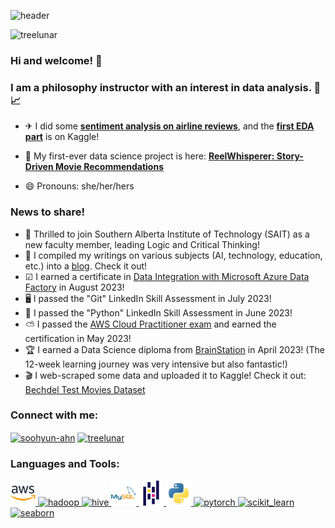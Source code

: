 ![header](https://capsule-render.vercel.app/api?type=waving&height=280&section=header&text=Welcome!&fontSize=90&animation=fadeIn&fontAlignY=38&color=gradient&desc=Soohyun's%20GitHub%20Profile&descAlignY=55&descAlign=62)
<p align="left"> <img src="https://komarev.com/ghpvc/?username=treelunar&label=Profile%20views&color=0e75b6&style=flat" alt="treelunar" /> </p>

### Hi and welcome! 👋
### I am a philosophy instructor with an interest in data analysis. 🤔📈

- ✈ I did some [**sentiment analysis on airline reviews**](https://github.com/treelunar/2023_Airline_Reviews_Analysis), and the [**first EDA part**](https://www.kaggle.com/code/treelunar/airline-review-analysis-part-1-eda) is on Kaggle!

- 🌱 My first-ever data science project is here: [**ReelWhisperer: Story-Driven Movie Recommendations**](https://github.com/treelunar/2023_Capstone_BSTN)

- 😄 Pronouns: she/her/hers

### News to share!
- 🎉 Thrilled to join Southern Alberta Institute of Technology (SAIT) as a new faculty member, leading Logic and Critical Thinking!
- 📒 I compiled my writings on various subjects (AI, technology, education, etc.) into a [blog](https://sooahnphilosophy.wixsite.com/my-site). Check it out!
- ☑ I earned a certificate in [Data Integration with Microsoft Azure Data Factory](https://www.coursera.org/account/accomplishments/certificate/WDTJHQMJJBBC) in August 2023!
- 🖥 I passed the "Git" LinkedIn Skill Assessment in July 2023! 
- 🐍 I passed the "Python" LinkedIn Skill Assessment in June 2023!
- ⛅ I passed the [AWS Cloud Practitioner exam](https://www.credly.com/badges/20f75f7b-e8f7-48da-b7b8-912243c5eadd) and earned the certification in May 2023!
- 🏆 I earned a Data Science diploma from [BrainStation](https://brainstation.io/course/online/remote-data-science-bootcamp) in April 2023! (The 12-week learning journey was very intensive but also fantastic!)
- 🎬 I web-scraped some data and uploaded it to Kaggle! Check it out: [Bechdel Test Movies Dataset](https://www.kaggle.com/datasets/treelunar/bechdel-test-movies-as-of-feb-28-2023)

<h3 align="left">Connect with me:</h3>
<p align="left">
<a href="https://linkedin.com/in/soohyun-ahn" target="blank"><img align="center" src="https://raw.githubusercontent.com/rahuldkjain/github-profile-readme-generator/master/src/images/icons/Social/linked-in-alt.svg" alt="soohyun-ahn" height="30" width="40" /></a>
<a href="https://kaggle.com/treelunar" target="blank"><img align="center" src="https://raw.githubusercontent.com/rahuldkjain/github-profile-readme-generator/master/src/images/icons/Social/kaggle.svg" alt="treelunar" height="30" width="40" /></a>
</p>

<h3 align="left">Languages and Tools:</h3>
<p align="left"> <a href="https://aws.amazon.com" target="_blank" rel="noreferrer"> <img src="https://raw.githubusercontent.com/devicons/devicon/master/icons/amazonwebservices/amazonwebservices-original-wordmark.svg" alt="aws" width="40" height="40"/> </a> <a href="https://hadoop.apache.org/" target="_blank" rel="noreferrer"> <img src="https://www.vectorlogo.zone/logos/apache_hadoop/apache_hadoop-icon.svg" alt="hadoop" width="40" height="40"/> </a> <a href="https://hive.apache.org/" target="_blank" rel="noreferrer"> <img src="https://www.vectorlogo.zone/logos/apache_hive/apache_hive-icon.svg" alt="hive" width="40" height="40"/> </a> <a href="https://www.mysql.com/" target="_blank" rel="noreferrer"> <img src="https://raw.githubusercontent.com/devicons/devicon/master/icons/mysql/mysql-original-wordmark.svg" alt="mysql" width="40" height="40"/> </a> <a href="https://pandas.pydata.org/" target="_blank" rel="noreferrer"> <img src="https://raw.githubusercontent.com/devicons/devicon/2ae2a900d2f041da66e950e4d48052658d850630/icons/pandas/pandas-original.svg" alt="pandas" width="40" height="40"/> </a> <a href="https://www.python.org" target="_blank" rel="noreferrer"> <img src="https://raw.githubusercontent.com/devicons/devicon/master/icons/python/python-original.svg" alt="python" width="40" height="40"/> </a> <a href="https://pytorch.org/" target="_blank" rel="noreferrer"> <img src="https://www.vectorlogo.zone/logos/pytorch/pytorch-icon.svg" alt="pytorch" width="40" height="40"/> </a> <a href="https://scikit-learn.org/" target="_blank" rel="noreferrer"> <img src="https://upload.wikimedia.org/wikipedia/commons/0/05/Scikit_learn_logo_small.svg" alt="scikit_learn" width="40" height="40"/> </a> <a href="https://seaborn.pydata.org/" target="_blank" rel="noreferrer"> <img src="https://seaborn.pydata.org/_images/logo-mark-lightbg.svg" alt="seaborn" width="40" height="40"/> </a> </p>
